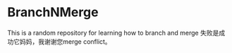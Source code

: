 # BranchNMerge
This is a random repository for learning how to branch and merge
失败是成功它妈妈，我谢谢您merge conflict。
